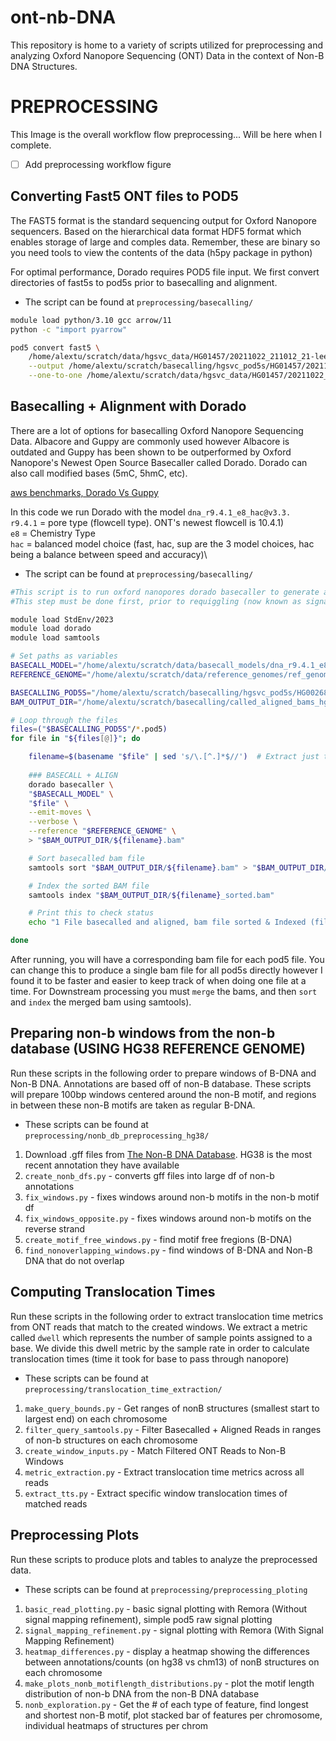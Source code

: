 # ont-nb-DNA
This repository is home to a variety of scripts utilized for preprocessing and analyzing Oxford Nanopore Sequencing (ONT) Data in the context of Non-B DNA Structures.

# PREPROCESSING
This Image is the overall workflow flow preprocessing... Will be here when I complete.
- [ ] Add preprocessing workflow figure

## Converting Fast5 ONT files to POD5
The FAST5 format is the standard sequencing output for Oxford Nanopore sequencers. Based on the hierarchical data format HDF5 format which enables storage of large and comples data.
Remember, these are binary so you need tools to view the contents of the data (h5py package in python)

For optimal performance, Dorado requires POD5 file input. We first convert directories of fast5s to pod5s prior to basecalling and alignment.
  * The script can be found at ```preprocessing/basecalling/```
```bash
module load python/3.10 gcc arrow/11
python -c "import pyarrow"

pod5 convert fast5 \
    /home/alextu/scratch/data/hgsvc_data/HG01457/20211022_211012_21-lee-006_PCT0053_2-A5-D5/fast5_pass/*.fast5 \
    --output /home/alextu/scratch/basecalling/hgsvc_pod5s/HG01457/20211022_211012_21-lee-006_PCT0053_2-A5-D5 \
    --one-to-one /home/alextu/scratch/data/hgsvc_data/HG01457/20211022_211012_21-lee-006_PCT0053_2-A5-D5/fast5_pass # --one-to-one command matches fast5 file name to pod5
```

## Basecalling + Alignment with Dorado
There are a lot of options for basecalling Oxford Nanopore Sequencing Data. Albacore and Guppy are commonly used however Albacore is outdated and Guppy has
been shown to be outperformed by Oxford Nanopore's Newest Open Source Basecaller called Dorado. Dorado can also call modified bases (5mC, 5hmC, etc).

[aws benchmarks, Dorado Vs Guppy](https://aws.amazon.com/blogs/hpc/benchmarking-the-oxford-nanopore-technologies-basecallers-on-aws/#:~:text=Dorado%20delivers%20significantly%20higher%20performance,instance%20type%20tested%2C%20the%20p4d.)

In this code we run Dorado with the model `dna_r9.4.1_e8_hac@v3.3.`\
`r9.4.1` = pore type (flowcell type). ONT's newest flowcell is 10.4.1)\
`e8` = Chemistry Type\
`hac` = balanced model choice (fast, hac, sup are the 3 model choices, hac being a balance between speed and accuracy)\
 * The script can be found at ```preprocessing/basecalling/```
```bash
#This script is to run oxford nanopores dorado basecaller to generate aligned basecalls from pod5 data
#This step must be done first, prior to requiggling (now known as signal mapping refinement)

module load StdEnv/2023
module load dorado
module load samtools

# Set paths as variables
BASECALL_MODEL="/home/alextu/scratch/data/basecall_models/dna_r9.4.1_e8_hac@v3.3"
REFERENCE_GENOME="/home/alextu/scratch/data/reference_genomes/ref_genome_grch38_ensemble/Homo_sapiens.GRCh38.dna_sm.primary_assembly.fa"

BASECALLING_POD5S="/home/alextu/scratch/basecalling/hgsvc_pod5s/HG00268/20210903_210825_21-lee-006_PCT0053_2-A1-D1"
BAM_OUTPUT_DIR="/home/alextu/scratch/basecalling/called_aligned_bams_hg38_3/HG00268"

# Loop through the files
files=("$BASECALLING_POD5S"/*.pod5)
for file in "${files[@]}"; do

    filename=$(basename "$file" | sed 's/\.[^.]*$//')  # Extract just the file name without the path
    
    ### BASECALL + ALIGN
    dorado basecaller \
    "$BASECALL_MODEL" \
    "$file" \
    --emit-moves \
    --verbose \
    --reference "$REFERENCE_GENOME" \
    > "$BAM_OUTPUT_DIR/${filename}.bam"

    # Sort basecalled bam file
    samtools sort "$BAM_OUTPUT_DIR/${filename}.bam" > "$BAM_OUTPUT_DIR/${filename}_sorted.bam"

    # Index the sorted BAM file
    samtools index "$BAM_OUTPUT_DIR/${filename}_sorted.bam"

    # Print this to check status
    echo "1 File basecalled and aligned, bam file sorted & Indexed (file: $file)"

done
```
After running, you will have a corresponding bam file for each pod5 file.
You can change this to produce a single bam file for all pod5s directly however I found it
to be faster and easier to keep track of when doing one file at a time. For
Downstream processing you must `merge` the bams, and then `sort` and `index` the merged bam using samtools).

## Preparing non-b windows from the non-b database (USING HG38 REFERENCE GENOME)
Run these scripts in the following order to prepare windows of B-DNA and Non-B DNA. Annotations are based off of non-B database.
These scripts will prepare 100bp windows centered around the non-B motif, and regions in between these non-B motifs are taken as regular B-DNA.
* These scripts can be found at ```preprocessing/nonb_db_preprocessing_hg38/```
1. Download .gff files from [The Non-B DNA Database](https://nonb-abcc.ncifcrf.gov/apps/ftp/browse). HG38 is the most recent annotation they have available
2. `create_nonb_dfs.py` - converts gff files into large df of non-b annotations
3. `fix_windows.py` - fixes windows around non-b motifs in the non-b motif df
4. `fix_windows_opposite.py` - fixes windows around non-b motifs on the reverse strand
5. `create_motif_free_windows.py` - find motif free fregions (B-DNA)
6. `find_nonoverlapping_windows.py` - find windows of B-DNA and Non-B DNA that do not overlap

## Computing Translocation Times
Run these scripts in the following order to extract translocation time metrics from ONT reads that match to the created windows.
We extract a metric called `dwell` which represents the number of sample points assigned to a base. We divide this dwell metric
by the sample rate in order to calculate translocation times (time it took for base to pass through nanopore)
* These scripts can be found at ```preprocessing/translocation_time_extraction/```

1. `make_query_bounds.py` - Get ranges of nonB structures (smallest start to largest end) on each chromosome
2. `filter_query_samtools.py` - Filter Basecalled + Aligned Reads in ranges of non-b structures on each chromosome
3. `create_window_inputs.py` - Match Filtered ONT Reads to Non-B Windows
4. `metric_extraction.py` - Extract translocation time metrics across all reads
5. `extract_tts.py` - Extract specific window translocation times of matched reads

## Preprocessing Plots
Run these scripts to produce plots and tables to analyze the preprocessed data.
* These scripts can be found at ```preprocessing/preprocessing_ploting```

1. `basic_read_plotting.py` - basic signal plotting with Remora (Without signal mapping refinement), simple pod5 raw signal plotting
2. `signal_mapping_refinement.py` - signal plotting with Remora (With Signal Mapping Refinement)
3. `heatmap_differences.py` - display a heatmap showing the differences between annotations/counts (on hg38 vs chm13) of nonB structures on each chromosome 
4. `make_plots_nonb_motiflength_distributions.py` - plot the motif length distribution of non-b DNA from the non-B DNA database
5. `nonb_exploration.py` - Get the # of each type of feature, find longest and shortest non-B motif, plot stacked bar of features per chromosome, individual heatmaps of structures per chrom
